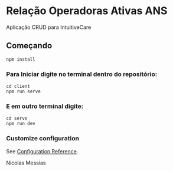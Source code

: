 # Relação Operadoras Ativas ANS

Aplicação CRUD para IntuitiveCare

## Começando
```
npm install
```

### Para Iniciar digite no terminal dentro do repositório:
```
cd client
npm run serve
```
### E em outro terminal digite:
```
cd serve
npm run dev
```

### Customize configuration
See [Configuration Reference](https://cli.vuejs.org/config/).

Nicolas Messias
